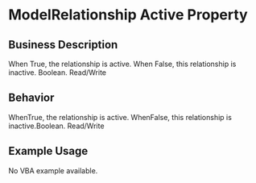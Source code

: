 # ModelRelationship Active Property

## Business Description
When True, the relationship is active. When False, this relationship is inactive. Boolean. Read/Write

## Behavior
WhenTrue, the relationship is active. WhenFalse, this relationship is inactive.Boolean. Read/Write

## Example Usage
No VBA example available.